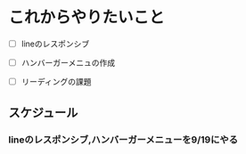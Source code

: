 # これからやりたいこと
 - [ ] lineのレスポンシブ
 - [ ] ハンバーガーメニュの作成
 - [ ] リーディングの課題


## スケジュール
### lineのレスポンシブ,ハンバーガーメニューを9/19にやる